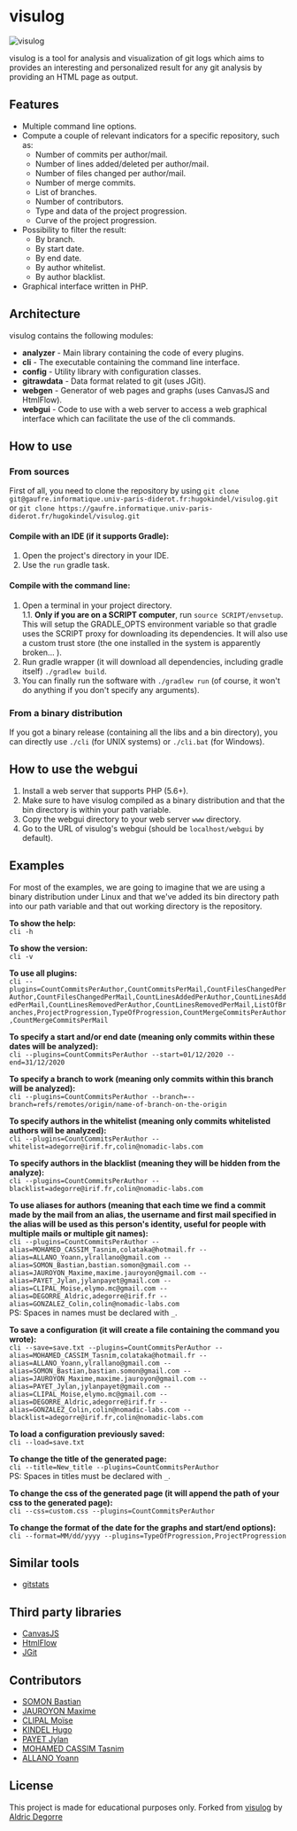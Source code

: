 # visulog

![visulog](https://hk-backup.s3.eu-west-3.amazonaws.com/images/Untitled.png)

visulog is a tool for analysis and visualization of git logs which aims to provides an interesting and personalized result for any git analysis by providing an HTML page as output.

## Features

- Multiple command line options.
- Compute a couple of relevant indicators for a specific repository, such as:
    - Number of commits per author/mail.
    - Number of lines added/deleted per author/mail.
    - Number of files changed per author/mail.
    - Number of merge commits.
    - List of branches.
    - Number of contributors.
    - Type and data of the project progression.
    - Curve of the project progression.
- Possibility to filter the result:
    - By branch.
    - By start date.
    - By end date.
    - By author whitelist.
    - By author blacklist.
- Graphical interface written in PHP.

## Architecture

visulog contains the following modules:

- **analyzer** - Main library containing the code of every plugins.
- **cli** - The executable containing the command line interface.
- **config** - Utility library with configuration classes.
- **gitrawdata** - Data format related to git (uses JGit).
- **webgen** - Generator of web pages and graphs (uses CanvasJS and HtmlFlow).
- **webgui** - Code to use with a web server to access a web graphical interface which can facilitate the use of the cli commands.

## How to use

### From sources

First of all, you need to clone the repository by using `git clone git@gaufre.informatique.univ-paris-diderot.fr:hugokindel/visulog.git` or `git clone https://gaufre.informatique.univ-paris-diderot.fr/hugokindel/visulog.git`

#### Compile with an IDE (if it supports Gradle):

1) Open the project's directory in your IDE.
2) Use the `run` gradle task.

#### Compile with the command line:

1) Open a terminal in your project directory.  
1.1. **Only if you are on a SCRIPT computer**, run `source SCRIPT/envsetup`.
This will setup the GRADLE_OPTS environment variable so that gradle uses the SCRIPT proxy for downloading its dependencies. It will also use a custom trust store (the one installed in the system is apparently broken... ).
2) Run gradle wrapper (it will download all dependencies, including gradle itself) `./gradlew build`.
3) You can finally run the software with `./gradlew run` (of course, it won't do anything if you don't specify any arguments).

### From a binary distribution

If you got a binary release (containing all the libs and a bin directory), you can directly use `./cli` (for UNIX systems) or `./cli.bat` (for Windows).

## How to use the webgui

1) Install a web server that supports PHP (5.6+).
2) Make sure to have visulog compiled as a binary distribution and that the bin directory is within your path variable.
3) Copy the webgui directory to your web server `www` directory.
4) Go to the URL of visulog's webgui (should be `localhost/webgui` by default).

## Examples

For most of the examples, we are going to imagine that we are using a binary distribution under Linux and that we've added its bin directory path into our path variable and that out working directory is the repository.

**To show the help:**  
`cli -h`

**To show the version:**  
`cli -v`

**To use all plugins:**  
`cli --plugins=CountCommitsPerAuthor,CountCommitsPerMail,CountFilesChangedPerAuthor,CountFilesChangedPerMail,CountLinesAddedPerAuthor,CountLinesAddedPerMail,CountLinesRemovedPerAuthor,CountLinesRemovedPerMail,ListOfBranches,ProjectProgression,TypeOfProgression,CountMergeCommitsPerAuthor,CountMergeCommitsPerMail`

**To specify a start and/or end date (meaning only commits within these dates will be analyzed):**  
`cli --plugins=CountCommitsPerAuthor --start=01/12/2020 --end=31/12/2020`

**To specify a branch to work (meaning only commits within this branch will be analyzed):**  
`cli --plugins=CountCommitsPerAuthor --branch=--branch=refs/remotes/origin/name-of-branch-on-the-origin`

**To specify authors in the whitelist (meaning only commits whitelisted authors will be analyzed):**  
`cli --plugins=CountCommitsPerAuthor --whitelist=adegorre@irif.fr,colin@nomadic-labs.com`

**To specify authors in the blacklist (meaning they will be hidden from the analyze):**  
`cli --plugins=CountCommitsPerAuthor --blacklist=adegorre@irif.fr,colin@nomadic-labs.com`

**To use aliases for authors (meaning that each time we find a commit made by the mail from an alias, the username and first mail specified in the alias will be used as this person's identity, useful for people with multiple mails or multiple git names):**  
`cli --plugins=CountCommitsPerAuthor --alias=MOHAMED_CASSIM_Tasnim,colataka@hotmail.fr --alias=ALLANO_Yoann,ylrallano@gmail.com --alias=SOMON_Bastian,bastian.somon@gmail.com --alias=JAUROYON_Maxime,maxime.jauroyon@gmail.com --alias=PAYET_Jylan,jylanpayet@gmail.com --alias=CLIPAL_Moise,elymo.mc@gmail.com --alias=DEGORRE_Aldric,adegorre@irif.fr --alias=GONZALEZ_Colin,colin@nomadic-labs.com`  
PS: Spaces in names must be declared with `_`.

**To save a configuration (it will create a file containing the command you wrote):**  
`cli --save=save.txt --plugins=CountCommitsPerAuthor --alias=MOHAMED_CASSIM_Tasnim,colataka@hotmail.fr --alias=ALLANO_Yoann,ylrallano@gmail.com --alias=SOMON_Bastian,bastian.somon@gmail.com --alias=JAUROYON_Maxime,maxime.jauroyon@gmail.com --alias=PAYET_Jylan,jylanpayet@gmail.com --alias=CLIPAL_Moise,elymo.mc@gmail.com --alias=DEGORRE_Aldric,adegorre@irif.fr --alias=GONZALEZ_Colin,colin@nomadic-labs.com --blacklist=adegorre@irif.fr,colin@nomadic-labs.com`

**To load a configuration previously saved:**  
`cli --load=save.txt`

**To change the title of the generated page:**  
`cli --title=New_title --plugins=CountCommitsPerAuthor`  
PS: Spaces in titles must be declared with `_`.

**To change the css of the generated page (it will append the path of your css to the generated page):**  
`cli --css=custom.css --plugins=CountCommitsPerAuthor`

**To change the format of the date for the graphs and start/end options):**  
`cli --format=MM/dd/yyyy --plugins=TypeOfProgression,ProjectProgression`

## Similar tools

- [gitstats](https://pypi.org/project/gitstats/)

## Third party libraries

- [CanvasJS](https://canvasjs.com/)
- [HtmlFlow](https://htmlflow.org/)
- [JGit](https://www.eclipse.org/jgit/)

## Contributors

- [SOMON Bastian](https://gaufre.informatique.univ-paris-diderot.fr/somon)
- [JAUROYON Maxime](https://gaufre.informatique.univ-paris-diderot.fr/jauroyon)
- [CLIPAL Moïse](https://gaufre.informatique.univ-paris-diderot.fr/clipal)
- [KINDEL Hugo](https://gaufre.informatique.univ-paris-diderot.fr/hugokindel)
- [PAYET Jylan](https://gaufre.informatique.univ-paris-diderot.fr/payetj)
- [MOHAMED CASSIM Tasnim](https://gaufre.informatique.univ-paris-diderot.fr/mohamedc)
- [ALLANO Yoann](https://gaufre.informatique.univ-paris-diderot.fr/allano)

## License

This project is made for educational purposes only.
Forked from [visulog](https://gaufre.informatique.univ-paris-diderot.fr/adegorre/visulog) by [Aldric Degorre](https://gaufre.informatique.univ-paris-diderot.fr/adegorre)